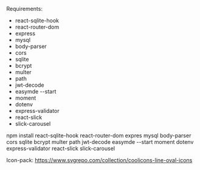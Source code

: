 Requirements:
- react-sqlite-hook
- react-router-dom
- express
- mysql
- body-parser
- cors
- sqlite
- bcrypt
- multer
- path
- jwt-decode
- easymde --start
- moment
- dotenv
- express-validator
- react-slick
- slick-carousel

npm install react-sqlite-hook react-router-dom expres mysql body-parser cors sqlite bcrypt multer path jwt-decode easymde --start moment dotenv express-validator react-slick slick-carousel

Icon-pack:
https://www.svgrepo.com/collection/coolicons-line-oval-icons